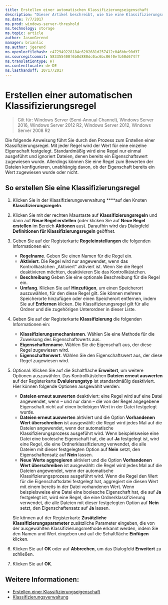 ```yaml
---
title: Erstellen einer automatischen Klassifizierungseigenschaft
description: "Dieser Artikel beschreibt, wie Sie eine Klassifizierungsregel für eine Eigenschaft erstellen."
ms.date: 7/7/2017
ms.prod: windows-server-threshold
ms.technology: storage
ms.topic: article
author: JasonGerend
manager: brianlic
ms.author: jgerend
ms.openlocfilehash: c472949228184c6202681d257412c046bbc90d37
ms.sourcegitcommit: 583355400f6b0d880dc0ac6bc06f0efb50d674f7
ms.translationtype: HT
ms.contentlocale: de-DE
ms.lasthandoff: 10/17/2017
---
```

# <a name="create-an-automatic-classification-rule"></a>Erstellen einer automatischen Klassifizierungsregel

> Gilt für: Windows Server (Semi-Annual Channel), Windows Server 2016, Windows Server 2012 R2, Windows Server 2012, Windows Server 2008 R2

Die folgende Anweisung führt Sie durch den Prozess zum Erstellen einer Klassifizierungsregel. Mit jeder Regel wird der Wert für eine einzelne Eigenschaft festgelegt. Standardmäßig wird eine Regel nur einmal ausgeführt und ignoriert Dateien, denen bereits ein Eigenschaftswert zugewiesen wurde. Allerdings können Sie eine Regel zum Bewerten der Dateien konfigurieren, unabhängig davon, ob der Eigenschaft bereits ein Wert zugewiesen wurde oder nicht.

## <a name="to-create-a-classification-rule"></a>So erstellen Sie eine Klassifizierungsregel

1.  Klicken Sie in der Klassifizierungsverwaltung ****auf den Knoten **Klassifizierungsregeln**.

2.  Klicken Sie mit der rechten Maustaste auf **Klassifizierungsregeln** und dann auf **Neue Regel erstellen** (oder klicken Sie auf **Neue Regel erstellen** im Bereich **Aktionen** aus). Daraufhin wird das Dialogfeld **Definitionen für Klassifizierungsregeln** geöffnet.

3.  Geben Sie auf der Registerkarte **Regeleinstellungen** die folgenden Informationen ein:

    -   **Regelname**. Geben Sie einen Namen für die Regel ein.
    -   **Aktiviert**. Die Regel wird nur angewendet, wenn das Kontrollkästchen „Aktiviert” aktiviert ist. Wenn Sie die Regel deaktivieren möchten, deaktivieren Sie das Kontrollkästchen.
    -   **Beschreibung** Geben Sie eine optionale Beschreibung für die Regel ein.
    -   **Umfang**. Klicken Sie auf **Hinzufügen**, um einen Speicherort auszuwählen, für den diese Regel gilt. Sie können mehrere Speicherorte hinzufügen oder einen Speicherort entfernen, indem Sie auf **Entfernen** klicken. Die Klassifizierungsregel gilt für alle Ordner und die zugehörigen Unterordner in dieser Liste.

4.  Geben Sie auf der Registerkarte **Klassifizierung** die folgenden Informationen ein:

    -   **Klassifizierungsmechanismen**. Wählen Sie eine Methode für die Zuweisung des Eigenschaftswerts aus.
    -   **Eigenschaftenname**. Wählen Sie die Eigenschaft aus, der diese Regel zugewiesen wird.
    -   **Eigenschaftenwert**. Wählen Sie den Eigenschaftswert aus, der diese Regel zugewiesen wird.

5.  Optional: Klicken Sie auf die Schaltfläche **Erweitert**, um weitere Optionen auszuwählen. Das Kontrollkästchen **Dateien erneut auswerten** auf der Registerkarte **Evaluierungstyp** ist standardmäßig deaktiviert. Hier können folgende Optionen ausgewählt werden:

    -   **Dateien erneut auswerten** deaktiviert: eine Regel wird auf eine Datei angewendet, wenn – und nur dann – die von der Regel angegebene Eigenschaft nicht auf einen beliebigen Wert in der Datei festgelegt wurde.
    -   **Dateien erneut auswerten** aktiviert und die Option **Vorhandenen Wert überschreiben** ist ausgewählt: die Regel wird jedes Mal auf die Dateien angewendet, wenn der automatische Klassifizierungsprozess ausgeführt wird. Wenn beispielsweise eine Datei eine boolesche Eigenschaft hat, die auf **Ja** festgelegt ist, wird eine Regel, die eine Ordnerklassifizierung verwendet, die alle Dateien mit dieser festgelegten Option auf **Nein** setzt, den Eigenschaftensatz auf **Nein** lassen.
    -   **Neue Werte aggregieren** aktiviert und die Option **Vorhandenen Wert überschreiben** ist ausgewählt: die Regel wird jedes Mal auf die Dateien angewendet, wenn der automatische Klassifizierungsprozess ausgeführt wird. Wenn die Regel den Wert für die Eigenschaftsdatei festgelegt hat, aggregiert sie diesen Wert mit einem bereits in der Datei vorhandenen Wert. Wenn beispielsweise eine Datei eine boolesche Eigenschaft hat, die auf **Ja** festgelegt ist, wird eine Regel, die eine Ordnerklassifizierung verwendet, die alle Dateien mit dieser festgelegten Option auf **Nein** setzt, den Eigenschaftensatz auf **Ja** lassen.

    Sie können auf der Registerkarte **Zusätzliche Klassifizierungsparameter** zusätzliche Parameter eingeben, die von der ausgewählten Klassifizierungsmethode erkannt werden, indem Sie den Namen und Wert eingeben und auf die Schaltfläche **Einfügen** klicken.

6.  Klicken Sie auf **OK** oder auf **Abbrechen**, um das Dialogfeld **Erweitert** zu schließen.

7.  Klicken Sie auf **OK**.

## <a name="see-also"></a>Weitere Informationen:

-   [Erstellen einer Klassifizierungseigenschaft](create-classification-property.md)
-   [Klassifizierungsverwaltung](classification-management.md)